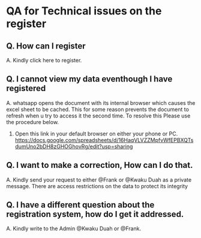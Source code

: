 # QA for Technical issues on the register

## Q. How can I register

A. Kindly click here to register.

## Q. I cannot view my data eventhough I have registered

A. whatsapp opens the document with its internal browser which causes the excel sheet to be cached. 
   This for some reason prevents the document to refresh when u try to access it the second time. To resolve this
   Please use the procedure below.

   1. Open this link in your default browser on either your phone or PC. https://docs.google.com/spreadsheets/d/16HaqVLVZZMpfvWfEPBXQTsdumUno2bDH8zGHOGhovRg/edit?usp=sharing

## Q. I want to make a correction, How can I do that.

A. Kindly send your request to either @Frank or @Kwaku Duah as a private message. There are access restrictions on the data to protect its integrity

## Q. I have a different question about the registration system, how do I get it addressed.

A. Kindly write to the Admin @Kwaku Duah or @Frank.
